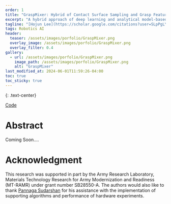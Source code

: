 ```yaml
---
order: 1
title: "GraspMixer: Hybrid of Contact Surface Sampling and Grasp Feature Mixing for Grasp Synthesis"
excerpt: "A hybrid approach of deep learning and analytical model-based algorithms for offline grasp generation"
tagline: "[Hojun Lee](https://scholar.google.com/citations?user=SLpPgLYAAAAJ&hl=en&oi=sra)<sup>1</sup>, [Tyler Toner](https://scholar.google.com/citations?user=NKTX6H4AAAAJ&hl=en)<sup>2</sup>, [Dawn Tilbury](https://scholar.google.com/citations?user=8P0XsUgAAAAJ&hl=en)<sup>2</sup>, [Kira Barton](https://scholar.google.com/citations?user=RXmPJqsAAAAJ&hl=en)<sup>2</sup> <br/> <sup>1</sup> Purdue University, West Lafayette <br/> <sup>2</sup> University of Michigan, Ann Arbor" 
tags: Robotics AI
header:
  teaser: /assets/images/porfolio/GraspMixer.png
  overlay_image: /assets/images/porfolio/GraspMixer.png
  overlay_filter: 0.4
gallery:
  - url: /assets/images/porfolio/GraspMixer.png
    image_path: /assets/images/porfolio/GraspMixer.png
    alt: "GraspMixer"
last_modified_at: 2024-06-01T11:59:26-04:00
toc: true
toc_sticky: true
---
```


{: .text-center}
<!-- <a href="https://www.sciencedirect.com/science/article/pii/S2405896322028488" class="btn btn--primary btn--large"><i class="fas fa-file-pdf" style="font-size:36px"></i> Paper</a> &emsp;
<a href="https://drive.google.com/file/d/1LQyA4sq_oKebqDFc3Gnt5M3VG4GPoY-2/preview" class="btn btn--primary btn--large"><i class="fas fa-video" style="font-size:36px"></i> IFAC Conference</a> &emsp; -->
<a href="https://github.com/kidpaul94/GraspMixer" class="btn btn--primary btn--large"><i class="fab fa-github" style="font-size:36px"></i> Code</a>

# Abstract
Coming Soon....

# Acknowledgment
This research was supported in part by the Army Research Laboratory, Materials Technology Research for Army Modernization and Readiness (MT-RAMR) under grant number SB28550-A. The authors would also like to thank [Pannaga Sudarshan](https://github.com/PannagaS) for his assistance with the implementation of supporting algorithms and performance of hardware experiments. 